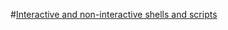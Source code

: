 #[Interactive and non-interactive shells and scripts](http://www.tldp.org/LDP/abs/html/intandnonint.html)
